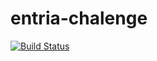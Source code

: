 # entria-chalenge
[![Build Status](https://travis-ci.org/gsasouza/entria-challenge.svg?branch=master)](https://travis-ci.org/gsasouza/entria-challenge)
